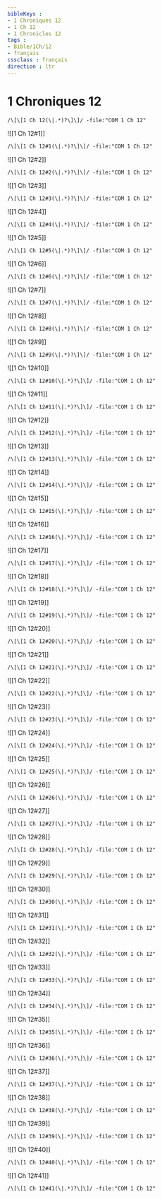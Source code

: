 ```yaml
---
bibleKeys : 
- 1 Chroniques 12
- 1 Ch 12
- 1 Chronicles 12
tags : 
- Bible/1Ch/12
- français
cssclass : français
direction : ltr
---
```


# 1 Chroniques 12

```query
/\[\[1 Ch 12(\|.*)?\]\]/ -file:"COM 1 Ch 12"
```



![[1 Ch 12#1]]

```query
/\[\[1 Ch 12#1(\|.*)?\]\]/ -file:"COM 1 Ch 12"
```

![[1 Ch 12#2]]

```query
/\[\[1 Ch 12#2(\|.*)?\]\]/ -file:"COM 1 Ch 12"
```

![[1 Ch 12#3]]

```query
/\[\[1 Ch 12#3(\|.*)?\]\]/ -file:"COM 1 Ch 12"
```

![[1 Ch 12#4]]

```query
/\[\[1 Ch 12#4(\|.*)?\]\]/ -file:"COM 1 Ch 12"
```

![[1 Ch 12#5]]

```query
/\[\[1 Ch 12#5(\|.*)?\]\]/ -file:"COM 1 Ch 12"
```

![[1 Ch 12#6]]

```query
/\[\[1 Ch 12#6(\|.*)?\]\]/ -file:"COM 1 Ch 12"
```

![[1 Ch 12#7]]

```query
/\[\[1 Ch 12#7(\|.*)?\]\]/ -file:"COM 1 Ch 12"
```

![[1 Ch 12#8]]

```query
/\[\[1 Ch 12#8(\|.*)?\]\]/ -file:"COM 1 Ch 12"
```

![[1 Ch 12#9]]

```query
/\[\[1 Ch 12#9(\|.*)?\]\]/ -file:"COM 1 Ch 12"
```

![[1 Ch 12#10]]

```query
/\[\[1 Ch 12#10(\|.*)?\]\]/ -file:"COM 1 Ch 12"
```

![[1 Ch 12#11]]

```query
/\[\[1 Ch 12#11(\|.*)?\]\]/ -file:"COM 1 Ch 12"
```

![[1 Ch 12#12]]

```query
/\[\[1 Ch 12#12(\|.*)?\]\]/ -file:"COM 1 Ch 12"
```

![[1 Ch 12#13]]

```query
/\[\[1 Ch 12#13(\|.*)?\]\]/ -file:"COM 1 Ch 12"
```

![[1 Ch 12#14]]

```query
/\[\[1 Ch 12#14(\|.*)?\]\]/ -file:"COM 1 Ch 12"
```

![[1 Ch 12#15]]

```query
/\[\[1 Ch 12#15(\|.*)?\]\]/ -file:"COM 1 Ch 12"
```

![[1 Ch 12#16]]

```query
/\[\[1 Ch 12#16(\|.*)?\]\]/ -file:"COM 1 Ch 12"
```

![[1 Ch 12#17]]

```query
/\[\[1 Ch 12#17(\|.*)?\]\]/ -file:"COM 1 Ch 12"
```

![[1 Ch 12#18]]

```query
/\[\[1 Ch 12#18(\|.*)?\]\]/ -file:"COM 1 Ch 12"
```

![[1 Ch 12#19]]

```query
/\[\[1 Ch 12#19(\|.*)?\]\]/ -file:"COM 1 Ch 12"
```

![[1 Ch 12#20]]

```query
/\[\[1 Ch 12#20(\|.*)?\]\]/ -file:"COM 1 Ch 12"
```

![[1 Ch 12#21]]

```query
/\[\[1 Ch 12#21(\|.*)?\]\]/ -file:"COM 1 Ch 12"
```

![[1 Ch 12#22]]

```query
/\[\[1 Ch 12#22(\|.*)?\]\]/ -file:"COM 1 Ch 12"
```

![[1 Ch 12#23]]

```query
/\[\[1 Ch 12#23(\|.*)?\]\]/ -file:"COM 1 Ch 12"
```

![[1 Ch 12#24]]

```query
/\[\[1 Ch 12#24(\|.*)?\]\]/ -file:"COM 1 Ch 12"
```

![[1 Ch 12#25]]

```query
/\[\[1 Ch 12#25(\|.*)?\]\]/ -file:"COM 1 Ch 12"
```

![[1 Ch 12#26]]

```query
/\[\[1 Ch 12#26(\|.*)?\]\]/ -file:"COM 1 Ch 12"
```

![[1 Ch 12#27]]

```query
/\[\[1 Ch 12#27(\|.*)?\]\]/ -file:"COM 1 Ch 12"
```

![[1 Ch 12#28]]

```query
/\[\[1 Ch 12#28(\|.*)?\]\]/ -file:"COM 1 Ch 12"
```

![[1 Ch 12#29]]

```query
/\[\[1 Ch 12#29(\|.*)?\]\]/ -file:"COM 1 Ch 12"
```

![[1 Ch 12#30]]

```query
/\[\[1 Ch 12#30(\|.*)?\]\]/ -file:"COM 1 Ch 12"
```

![[1 Ch 12#31]]

```query
/\[\[1 Ch 12#31(\|.*)?\]\]/ -file:"COM 1 Ch 12"
```

![[1 Ch 12#32]]

```query
/\[\[1 Ch 12#32(\|.*)?\]\]/ -file:"COM 1 Ch 12"
```

![[1 Ch 12#33]]

```query
/\[\[1 Ch 12#33(\|.*)?\]\]/ -file:"COM 1 Ch 12"
```

![[1 Ch 12#34]]

```query
/\[\[1 Ch 12#34(\|.*)?\]\]/ -file:"COM 1 Ch 12"
```

![[1 Ch 12#35]]

```query
/\[\[1 Ch 12#35(\|.*)?\]\]/ -file:"COM 1 Ch 12"
```

![[1 Ch 12#36]]

```query
/\[\[1 Ch 12#36(\|.*)?\]\]/ -file:"COM 1 Ch 12"
```

![[1 Ch 12#37]]

```query
/\[\[1 Ch 12#37(\|.*)?\]\]/ -file:"COM 1 Ch 12"
```

![[1 Ch 12#38]]

```query
/\[\[1 Ch 12#38(\|.*)?\]\]/ -file:"COM 1 Ch 12"
```

![[1 Ch 12#39]]

```query
/\[\[1 Ch 12#39(\|.*)?\]\]/ -file:"COM 1 Ch 12"
```

![[1 Ch 12#40]]

```query
/\[\[1 Ch 12#40(\|.*)?\]\]/ -file:"COM 1 Ch 12"
```

![[1 Ch 12#41]]

```query
/\[\[1 Ch 12#41(\|.*)?\]\]/ -file:"COM 1 Ch 12"
```

